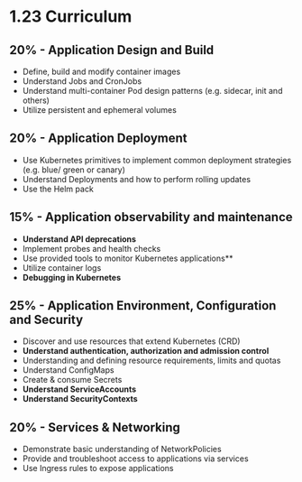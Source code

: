 
# 1.23 Curriculum
## 20% - Application Design and Build
 - Define, build and modify container images
 - Understand Jobs and CronJobs
 - Understand multi-container Pod design patterns (e.g. sidecar, init and others)
 - Utilize persistent and ephemeral volumes
## 20% - Application Deployment
 - Use Kubernetes primitives to implement common deployment strategies (e.g. blue/ green or canary)
 - Understand Deployments and how to perform rolling updates
 - Use the Helm pack
## 15% - Application observability and maintenance
- **Understand API deprecations**
- Implement probes and health checks
- Use provided tools to monitor Kubernetes applications**
- Utilize container logs
- **Debugging in Kubernetes**

## 25% - Application Environment, Configuration and Security
 - Discover and use resources that extend Kubernetes (CRD)
 - **Understand authentication, authorization and admission control**
 - Understanding and defining resource requirements, limits and quotas
 - Understand ConfigMaps
 - Create & consume Secrets
 - **Understand ServiceAccounts**
 - **Understand SecurityContexts**
## 20% - Services & Networking
 - Demonstrate basic understanding of NetworkPolicies
 - Provide and troubleshoot access to applications via services
 - Use Ingress rules to expose applications
